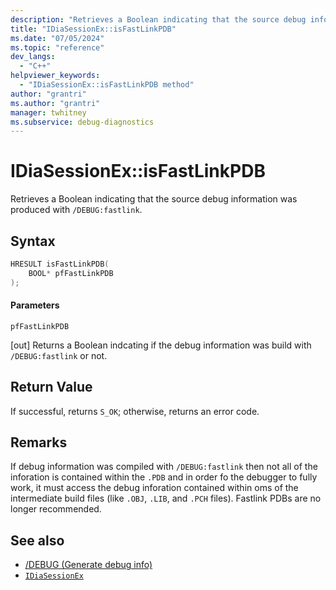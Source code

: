 ```yaml
---
description: "Retrieves a Boolean indicating that the source debug information was produced with /DEBUG:fastlink."
title: "IDiaSessionEx::isFastLinkPDB"
ms.date: "07/05/2024"
ms.topic: "reference"
dev_langs:
  - "C++"
helpviewer_keywords:
  - "IDiaSessionEx::isFastLinkPDB method"
author: "grantri"
ms.author: "grantri"
manager: twhitney
ms.subservice: debug-diagnostics
---
```


# IDiaSessionEx::isFastLinkPDB

Retrieves a Boolean indicating that the source debug information was produced with `/DEBUG:fastlink`.

## Syntax

```C++
HRESULT isFastLinkPDB(
    BOOL* pfFastLinkPDB
);
```

#### Parameters

 `pfFastLinkPDB`

[out] Returns a Boolean indcating if the debug information was build with `/DEBUG:fastlink` or not.

## Return Value

 If successful, returns `S_OK`; otherwise, returns an error code.

## Remarks

If debug information was compiled with `/DEBUG:fastlink` then not all of the inforation is contained within the `.PDB` and in order fo the debugger to fully work, it must access the debug inforation contained within oms of the intermediate build files (like `.OBJ`, `.LIB`, and `.PCH` files). Fastlink PDBs are no longer recommended.

## See also

- [/DEBUG (Generate debug info)](/cpp/build/reference/debug-generate-debug-info)
- [`IDiaSessionEx`](../../debugger/debug-interface-access/idiasessionex.md)
